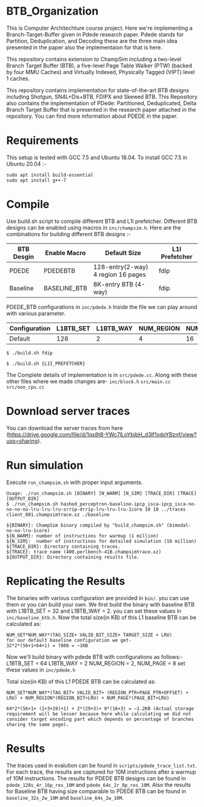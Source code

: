 # BTB_Organization
This is Computer Architechture course project.
Here we're implementing a Branch-Target-Buffer given in Pdede research paper. Pdede stands for Partition, Deduplication, and Decoding these are the three main idea presented in the paper also the implementaion for that is here.

<p align="center">
  <p> This repository contains extension to ChampSim including a two-level Branch Target Buffer (BTB), a five-level Page Table Walker (PTW) (backed by four MMU Caches) and Virtually Indexed, Physically Tagged (VIPT) level 1 caches. <p>
  <p> This repository contains implementation for state-of-the-art BTB designs including Shotgun, SN4L+Dis+BTB, FDIPX and Skewed BTB. This Repository also contains the implementation of PDede: Partitioned, Deduplicated, Delta Branch Target Buffer that is presented in the research paper attached in the repository. You can find more information about PDEDE in the paper.
</p>

# Requirements 

This setup is tested with GCC 7.5 and Ubuntu 18.04. To install GCC 7.5 in Ubuntu 20.04 :-

```
sudo apt install build-essential
sudo apt install g++-7
```

# Compile

Use build.sh script to compile different BTB and L1I prefetcher. Different BTB designs can be enabled using macros in `inc/champsim.h`. Here are the combinations for building different BTB designs :-

|BTB Desgin|Enable Macro|Default Size|L1I Prefetcher|
|----------|------------|------------|--------------|
|PDEDE|PDEDEBTB|128-entry(2-way) 4 region 16 pages|fdip|
|Baseline|BASELINE_BTB|8K-entry BTB (4-way)|fdip|



PDEDE_BTB configurations in `inc/pdede.h`
Inside the file we can play around with various parameter.

|Configuration|L1BTB_SET|L1BTB_WAY|NUM_REGION|NUM_PAGE|REGION_BIT|PAGE_BIT|OFFSET_BIT|
|-------------|---------|---------|----------|--------|----------|--------|----------|
|Default|128|2|4|16|29|16|19|


```
$ ./build.sh fdip

$ ./build.sh {L1I_PREFETCHER}
```

The Complete details of implementation is in `src/pdede.cc`.
Along with these other files where we made changes are-
`inc/block.h`
`src/main.cc`
`src/ooo_cpu.cc`


# Download server traces



You can download the server traces from here (https://drive.google.com/file/d/1qs8t8-YWc7lLoYbjbH_d3lf1xdoYBznf/view?usp=sharing).

# Run simulation

Execute `run_champsim.sh` with proper input arguments. <br>

```
Usage: ./run_champsim.sh [BINARY] [N_WARM] [N_SIM] [TRACE_DIR] [TRACE] [OUTPUT_DIR]
$ ./run_champsim.sh hashed_perceptron-baseline-ipcp_isca-ipcp_isca-no-no-no-no-lru-lru-lru-srrip-drrip-lru-lru-lru-1core 10 10 ../traces client_001.champsimtrace.xz ./baseline

${BINARY}: ChampSim binary compiled by "build_champsim.sh" (bimodal-no-no-lru-1core)
${N_WARM}: number of instructions for warmup (1 million)
${N_SIM}:  number of instructinos for detailed simulation (10 million)
${TRACE_DIR}: Directory containing traces.
${TRACE}: trace name (400.perlbench-41B.champsimtrace.xz)
${OUTPUT_DIR}: Directory containing results file.
```

# Replicating the Results
The binaries with various configuration are provided in `bin/`. you can use them or you can build your own.
We first build the binary with baseline BTB with L1BTB_SET = 32 and L1BTB_WAY = 2. you can set these values in `inc/baseline_btb.h`. 
Now the total size(in KB) of this L1 baseline BTB can be calculated as:
```
NUM_SET*NUM_WAY*(TAG_SIZE+ VALID_BIT_SIZE+ TARGET_SIZE + LRU)
for our default baseline configuration we get-
32*2*(56+1+64+1) = 7808 = ~1KB
```

Now we'll build binary with pdede BTB with configurations as follows:-
L1BTB_SET = 64
L1BTB_WAY = 2
NUM_REGION = 2, NUM_PAGE = 8
set these values in `inc/pdede.h`

Total size(in KB) of this L1 PDEDE BTB can be calculated as:
```
NUM_SET*NUM_WAY*(TAG_BIT+ VALID_BIT+ (REGION_PTR+PAGE_PTR+OFFSET) + LRU) + NUM_REGION*(REGION_BIT+LRU) + NUM_PAGE*(PAGE_BIT+LRU)

64*2*(56+1+ (1+3+19)+1) + 2*(29+3)+ 8*(16+3) = ~1.2KB (Actual storage requirement will be lesser because here while calculating we did not consider target encoding part which depends on percentage of branches sharing the same page).
```


# Results

The traces used in evalution can be found in `scripts/pdede_trace_list.txt`. For each trace, the results are captured for 10M instructions after a warmup of 10M instructions. The results for PDEDE BTB designs can be found in `pdede_128s_4r_16p_res_10M` and `pdede_64s_2r_8p_res_10M`. Also the results for Baseline BTB having size comparable to PDEDE BTB can be found in `baseline_32s_2w_10M` and `baseline_64s_2w_10M`.

